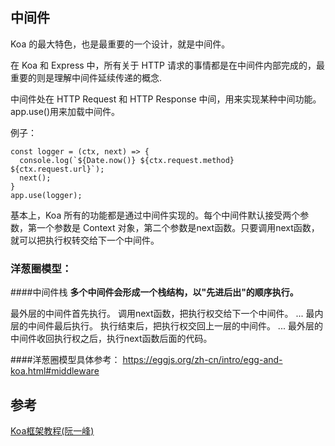 ## 中间件
Koa 的最大特色，也是最重要的一个设计，就是中间件。

在 Koa 和 Express 中，所有关于 HTTP 请求的事情都是在中间件内部完成的，最重要的则是理解中间件延续传递的概念.

中间件处在 HTTP Request 和 HTTP Response 中间，用来实现某种中间功能。app.use()用来加载中间件。


例子：


```
const logger = (ctx, next) => {
  console.log(`${Date.now()} ${ctx.request.method} ${ctx.request.url}`);
  next();
}
app.use(logger);
```



基本上，Koa 所有的功能都是通过中间件实现的。每个中间件默认接受两个参数，第一个参数是 Context 对象，第二个参数是next函数。只要调用next函数，就可以把执行权转交给下一个中间件。

### 洋葱圈模型：
####中间件栈
**多个中间件会形成一个栈结构，以"先进后出"的顺序执行。**

最外层的中间件首先执行。
调用next函数，把执行权交给下一个中间件。
...
最内层的中间件最后执行。
执行结束后，把执行权交回上一层的中间件。
...
最外层的中间件收回执行权之后，执行next函数后面的代码。

####洋葱圈模型具体参考：
https://eggjs.org/zh-cn/intro/egg-and-koa.html#middleware


## 参考
[Koa框架教程(阮一峰)](http://www.ruanyifeng.com/blog/2017/08/koa.html)


